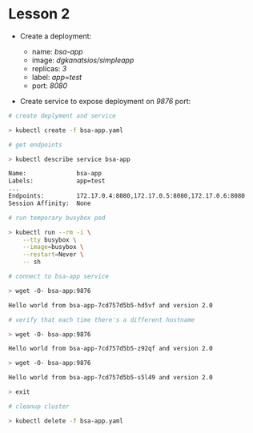 # Lesson 2

- Create a deployment:

	- name: *bsa-app*
	- image: *dgkanatsios/simpleapp*
	- replicas: *3*
	- label: *app=test*
	- port: *8080*

- Create service to expose deployment on *9876* port:
	
```bash
# create deplyment and service

> kubectl create -f bsa-app.yaml

# get endpoints

> kubectl describe service bsa-app

Name:              bsa-app
Labels:            app=test
...
Endpoints:         172.17.0.4:8080,172.17.0.5:8080,172.17.0.6:8080
Session Affinity:  None

# run temporary busybox pod

> kubectl run --rm -i \
	--tty busybox \
	--image=busybox \
	--restart=Never \
	-- sh

# connect to bsa-app service

> wget -O- bsa-app:9876

Hello world from bsa-app-7cd757d5b5-hd5vf and version 2.0

# verify that each time there's a different hostname

> wget -O- bsa-app:9876

Hello world from bsa-app-7cd757d5b5-z92qf and version 2.0

> wget -O- bsa-app:9876

Hello world from bsa-app-7cd757d5b5-s5l49 and version 2.0

> exit

# cleanup cluster

> kubectl delete -f bsa-app.yaml

```
